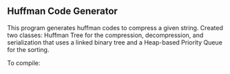## Huffman Code Generator

This program generates huffman codes to compress a given string. Created two classes: Huffman Tree for the compression, decompression, and serialization that uses a linked binary tree and a Heap-based Priority Queue for the sorting. 

To compile: 
